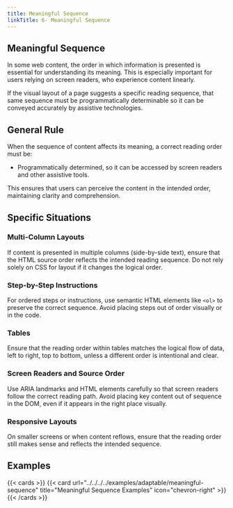 ```yaml
---
title: Meaningful Sequence
linkTitle: 6- Meaningful Sequence
---
```


## Meaningful Sequence

In some web content, the order in which information is presented is essential for understanding its meaning. This is especially important for users relying on screen readers, who experience content linearly.

If the visual layout of a page suggests a specific reading sequence, that same sequence must be programmatically determinable so it can be conveyed accurately by assistive technologies.

## General Rule

When the sequence of content affects its meaning, a correct reading order must be:

- Programmatically determined, so it can be accessed by screen readers and other assistive tools.

This ensures that users can perceive the content in the intended order, maintaining clarity and comprehension.

## Specific Situations

### Multi-Column Layouts
If content is presented in multiple columns (side-by-side text), ensure that the HTML source order reflects the intended reading sequence. Do not rely solely on CSS for layout if it changes the logical order.

### Step-by-Step Instructions
For ordered steps or instructions, use semantic HTML elements like `<ol>` to preserve the correct sequence. Avoid placing steps out of order visually or in the code.

### Tables
Ensure that the reading order within tables matches the logical flow of data, left to right, top to bottom, unless a different order is intentional and clear.

### Screen Readers and Source Order
Use ARIA landmarks and HTML elements carefully so that screen readers follow the correct reading path. Avoid placing key content out of sequence in the DOM, even if it appears in the right place visually.

### Responsive Layouts
On smaller screens or when content reflows, ensure that the reading order still makes sense and reflects the intended sequence.

## Examples
{{< cards >}}
  {{< card url="../../../../examples/adaptable/meaningful-sequence" title="Meaningful Sequence Examples" icon="chevron-right" >}}
{{< /cards >}}